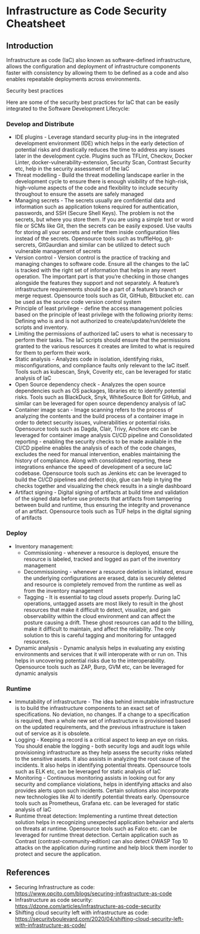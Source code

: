 <!--- 
Copyright 2021 Nokia
Licensed under the Creative Commons Attribution Share Alike 3.0 Unported License 
SPDX-License-Identifier: CC-BY-SA-3.0
--->

# Infrastructure as Code Security Cheatsheet

## Introduction
Infrastructure as code (IaC) also known as software-defined infrastructure, allows the configuration and deployment of infrastructure components faster with consistency by allowing them to be defined as a code and also enables repeatable deployments across environments.

Security best practices

Here are some of the security best practices for IaC that can be easily integrated to the Software Development Lifecycle:

### Develop and Distribute
- IDE plugins - Leverage standard security plug-ins in the integrated development environment (IDE) which helps in the early detection of potential risks and drastically reduces the time to address any issues later in the development cycle. Plugins such as TFLint, Checkov, Docker Linter, docker-vulnerability-extension, Security Scan, Contrast Security etc, help in the security assessment of the IaC
- Threat modelling - Build the threat modelling landscape earlier in the development cycle to ensure there is enough visibility of the high-risk, high-volume aspects of the code and flexibility to include security throughout to ensure the assets are safely managed
- Managing secrets -  The secrets usually are confidential data and information such as application tokens required for authentication, passwords, and SSH (Secure Shell Keys). The problem is not the secrets, but where you store them. If you are using a simple text or word file or SCMs like Git, then the secrets can be easily exposed. Use vaults for storing all your secrets and refer them inside configuration files instead of the secrets. Opensource tools such as truffleHog, git-sercrets, GitGaurdian and similar can be utilized to detect such vulnerable management of secrets
- Version control - Version control is the practice of tracking and managing changes to software code. Ensure all the changes to the IaC is tracked with the right set of information that helps in any revert operation. The important part is that you’re checking in those changes alongside the features they support and not separately. A feature’s infrastructure requirements should be a part of a feature’s branch or merge request. Opensource tools such as Git, GitHub, Bitbucket etc. can be used as the source code version control system
- Principle of least privilege - define the access management policies based on the principle of least privilege with the following priority items:
Defining who is and is not authorized to create/update/run/delete the scripts and inventory.
- Limiting the permissions of authorized IaC users to what is necessary to perform their tasks. The IaC scripts should ensure that the permissions granted to the various resources it creates are limited to what is required for them to perform their work.
- Static analysis - Analyzes code in isolation, identifying risks, misconfigurations, and compliance faults only relevant to the IaC itself. Tools such as kubescan, Snyk, Coverity etc, can be leveraged for static analysis of IaC
- Open Source dependency check - Analyzes the open source dependencies such as OS packages, libraries etc to identify potential risks. Tools such as BlackDuck, Snyk, WhiteSource Bolt for GitHub, and similar can be leveraged for open source dependency analysis of IaC
- Container image scan - Image scanning refers to the process of analyzing the contents and the build process of a container image in order to detect security issues, vulnerabilities or potential risks. Opensource tools such as Dagda, Clair, Trivy, Anchore etc can be leveraged for container image analysis
CI/CD pipeline and Consolidated reporting - enabling the security checks to be made available in the CI/CD pipeline enables the analysis of each of the code changes, excludes the need for manual intervention, enables maintaining the history of compliance. Along with consolidated reporting, these integrations enhance the speed of development of a secure IaC codebase. Opensource tools such as Jenkins etc can be leveraged to build the CI/CD pipelines and defect dojo, glue can help in tying the checks together and visualizing the check results in a single dashboard
- Artifact signing - Digital signing of artifacts at build time and validation of the signed data before use protects that artifacts from tampering between build and runtime, thus ensuring the integrity and provenance of an artifact. Opensource tools such as TUF helps in the digital signing of artifacts
 
### Deploy
- Inventory management:
    - Commissioning - whenever a resource is deployed, ensure the resource is labeled, tracked and logged as part of the inventory management
    - Decommissioning - whenever a resource deletion is initiated, ensure the underlying configurations are erased, data is securely deleted and resource is completely removed from the runtime as well as from the inventory management
    - Tagging - It is essential to tag cloud assets properly. During IaC operations, untagged assets are most likely to result in the ghost resources that make it difficult to detect, visualize, and gain observability within the cloud environment and can affect the posture causing a drift. These ghost resources can add to the billing, make it difficult to maintain, and affect the reliability. The only solution to this is careful tagging and monitoring for untagged resources.
- Dynamic analysis - Dynamic analysis helps in evaluating any existing environments and services that it will interoperate with or run on. This helps in uncovering potential risks due to the interoperability. Opensource tools such as ZAP, Burp, GVM etc, can be leveraged for dynamic analysis
 
### Runtime
- Immutability of infrastructure - The idea behind immutable infrastructure is to build the infrastructure components to an exact set of specifications. No deviation, no changes. If a change to a specification is required, then a whole new set of infrastructure is provisioned based on the updated requirements, and the previous infrastructure is taken out of service as it is obsolete.
- Logging - Keeping a record is a critical aspect to keep an eye on risks. You should enable the logging - both security logs and audit logs while provisioning infrastructure as they help assess the security risks related to the sensitive assets. It also assists in analyzing the root cause of the incidents. It also helps in identifying potential threats. Opensource tools such as ELK etc, can be leveraged for static analysis of IaC
- Monitoring - Continuous monitoring assists in looking out for any security and compliance violations, helps in identifying attacks and also provides alerts upon such incidents. Certain solutions also incorporate new technologies like AI to identify potential threats early. Opensource tools such as Prometheus, Grafana etc. can be leveraged for static analysis of IaC
- Runtime threat detection: Implementing a runtime threat detection solution helps in recognizing unexpected application behavior and alerts on threats at runtime. Opensource tools such as Falco etc. can be leveraged for runtime threat detection. Certain application such as Contrast (contrast-community-edition) can also detect OWASP Top 10 attacks on the application during runtime and help block them inorder to protect and secure the application.

## References
- Securing Infrastructure as code: https://www.opcito.com/blogs/securing-infrastructure-as-code
- Infrastructure as code security: https://dzone.com/articles/infrastructure-as-code-security
- Shifting cloud security left with infrastructure as code: https://securityboulevard.com/2020/04/shifting-cloud-security-left-with-infrastructure-as-code/

